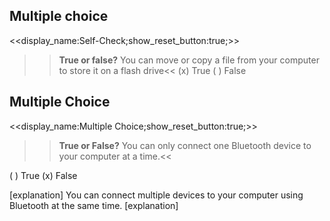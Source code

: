 ## Multiple choice
<<display_name:Self-Check;show_reset_button:true;>>
>><b>True or false?</b> You can move or copy a file from your computer to store it on a flash drive<< 
(x) True
( ) False

## Multiple Choice
<<display_name:Multiple Choice;show_reset_button:true;>>
>><b>True or False?</b> You can only connect one Bluetooth device to your computer at a time.<<

( ) True
(x) False

[explanation]
You can connect multiple devices to your computer using Bluetooth at the same time.
[explanation]


